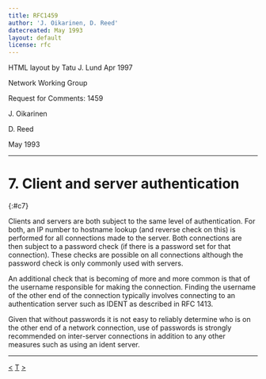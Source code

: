 ```yaml
---
title: RFC1459
author: 'J. Oikarinen, D. Reed'
datecreated: May 1993
layout: default
license: rfc
---
```

HTML layout by Tatu J. Lund Apr 1997

Network Working Group

Request for Comments: 1459

J. Oikarinen

D. Reed

May 1993

* * *

# 7. Client and server authentication
{:#c7}

Clients and servers are both subject to the same level of authentication. For
both, an IP number to hostname lookup (and reverse check on this) is performed
for all connections made to the server. Both connections are then subject to a
password check (if there is a password set for that connection). These checks
are possible on all connections although the password check is only commonly
used with servers.

An additional check that is becoming of more and more common is that of the
username responsible for making the connection. Finding the username of the
other end of the connection typically involves connecting to an authentication
server such as IDENT as described in RFC 1413.

Given that without passwords it is not easy to reliably determine who is on
the other end of a network connection, use of passwords is strongly
recommended on inter-server connections in addition to any other measures such
as using an ident server.

* * *

[<](chapter6.html)
[T](rfc.html)
[>](chapter8.html)
